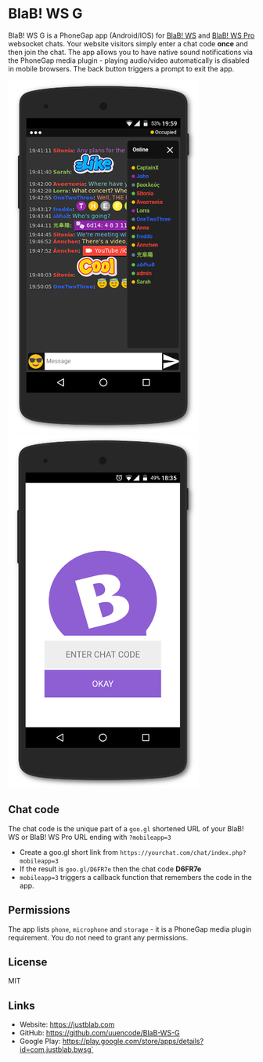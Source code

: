 # BlaB! WS G


BlaB! WS G is a PhoneGap app (Android/IOS) for [BlaB! WS](https://justblab.com) and [BlaB! WS Pro](https://justblab.com) websocket chats. Your website visitors simply enter a chat code **once** and then join the chat. The app allows you to have native sound notifications via the PhoneGap media plugin - playing audio/video automatically is disabled in mobile browsers. The back button triggers a prompt to exit the app.

![Alt text](/bwsg.png "void")
![Alt text](/bwsge.png "void")

## Chat code

The chat code is the unique part of a `goo.gl` shortened URL of your BlaB! WS or BlaB! WS Pro URL ending with `?mobileapp=3`

* Create a goo.gl short link from `https://yourchat.com/chat/index.php?mobileapp=3`
* If the result is `goo.gl/D6FR7e` then the chat code **D6FR7e**
* `mobileapp=3` triggers a callback function that remembers the code in the app.

## Permissions

The app lists `phone`, `microphone` and `storage` - it is a PhoneGap media plugin requirement. You do not need to grant any permissions.


## License

MIT

## Links

* Website: https://justblab.com
* GitHub: https://github.com/uuencode/BlaB-WS-G
* Google Play: https://play.google.com/store/apps/details?id=com.justblab.bwsg`
